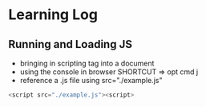 
# Learning Log

## Running and Loading JS

- bringing in scripting tag into a document
- using the console in browser SHORTCUT => opt cmd j
- reference a .js file using src="./example.js"

```js
<script src="./example.js"><script>
```
